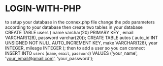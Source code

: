 # LOGIN-WITH-PHP
to setup your database 
in the connex.php file change the pdo parameters according to your database 
then create two tables in your database 
CREATE TABLE users  (
   name varchar(20) PRIMARY KEY ,
   email VARCHAR(128),
   password varchar(20));
CREATE TABLE autos (
   auto_id INT UNSIGNED NOT NULL AUTO_INCREMENT KEY,
   make VARCHAR(128),
   year INTEGER,
   mileage INTEGER
);
then to add a user so you can connect 
INSERT INTO `users` (`name`, `email`, `password`) VALUES ('your_name', 'your_email@gmail.com', 'your_password');